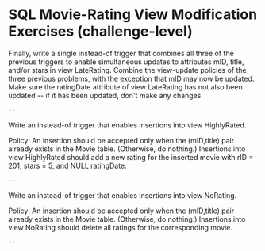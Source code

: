 # SQL Movie-Rating View Modification Exercises (challenge-level)

Finally, write a single instead-of trigger that combines all three of the previous triggers to enable simultaneous updates to attributes mID, title, and/or stars in view LateRating. Combine the view-update policies of the three previous problems, with the exception that mID may now be updated. Make sure the ratingDate attribute of view LateRating has not also been updated -- if it has been updated, don't make any changes.
```sql
--
```

Write an instead-of trigger that enables insertions into view HighlyRated.

Policy: An insertion should be accepted only when the (mID,title) pair already exists in the Movie table. (Otherwise, do nothing.) Insertions into view HighlyRated should add a new rating for the inserted movie with rID = 201, stars = 5, and NULL ratingDate.
```sql
--
```

Write an instead-of trigger that enables insertions into view NoRating.

Policy: An insertion should be accepted only when the (mID,title) pair already exists in the Movie table. (Otherwise, do nothing.) Insertions into view NoRating should delete all ratings for the corresponding movie.
```sql
--
```
